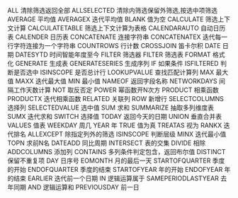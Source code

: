 ALL	清除筛选返回全部
ALLSELECTED	清除内筛选保留外筛选,按选中项筛选
AVERAGE	平均值
AVERAGEX	迭代平均值
BLANK	值为空
CALCULATE	筛选上下文计算
CALCULATETABLE	筛选上下文计算为表格
CALENDARAUTO	自动日历表
CALENDER	日历表
CONCATENATE	连接字符串
CONCATENATEX	迭代每一行字符连接为一个字符串
COUNTROWS	行计数
CROSSJOIN	笛卡尔积
DATE	日期
DATESYTD	时间智能年度至今
FILTER	筛选器
FILTER	筛选表
FORMAT	格式化
GENERATE	生成表
GENERATESERIES	生成序列
IF	如果条件
ISFILTERED	判断是否选中
ISINSCOPE	是否总计行
LOOKUPVALUE	查找匹配计算列
MAX	最大值
MAXX	迭代最大值
MIN	最小值
NAMEOF	返回字段名称
NETWORKDAYS	间隔工作天数计算
NOT	取反否定
POWER	幂函数开N次方
PRODUCT	相乘函数
PRODUCTX	迭代相乘函数
RELATED	关联列
ROW	新增行
SELECTCOLUMNS	选择列
SELECTEDVALUE	选中值
SUM	求和
SUMMARIZE	抽取多列维度表
SUMX	迭代求和
SWITCH	选择值
TODAY	返回今天的日期
UNION	垂直合并表
VALUES	值表
WEEKDAY	周几
YEAR	年
TRUE	值为真
TREATAS	视为
RANKX	迭代排名
ALLEXCEPT	除指定列外的筛选
ISINSCOPE	判断层级
MINX	迭代最小值
TOPN	求前N名
DATEADD	同比周期
INTERSECT	表的交集
DIVIDE	相除
ADDCOLUMNS	添加列
CONTAINS	多列条件判定包含，返回布尔值
DISTINCT	保留不重复项
DAY	日序号
EOMONTH	月的最后一天
STARTOFQUARTER	季度的开始
ENDOFQUARTER	季度的结束
STARTOFYEAR	年的开始
ENDOFYEAR	年的结束
EARLIER	迭代前一个日期
IN	逻辑运算属于
SAMEPERIODLASTYEAR	去年同期
AND	逻辑运算和
PREVIOUSDAY	前一日









